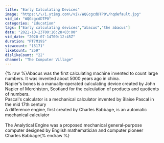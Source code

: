 ```yaml
---
title: "Early Calculating Devices"
image: "https:\/\/i.ytimg.com\/vi\/WQGcgcdDTP0\/hqdefault.jpg"
vid_id: "WQGcgcdDTP0"
categories: "Education"
tags: ["Early calculating devices","abacus","the abacus"]
date: "2021-10-23T00:16:28+03:00"
vid_date: "2020-07-14T09:12:45Z"
duration: "PT7M19S"
viewcount: "15171"
likeCount: "259"
dislikeCount: "22"
channel: "The Computer Village"
---
```

{% raw %}Abacus was the first calculating machine invented to count large numbers. It was invented about 5000 years ago in china.<br />Napier's bones is a manually-operated calculating device created by John Napier of Merchiston, Scotland for the calculation of products and quotients of numbers.<br />Pascal's calculator is a mechanical calculator invented by Blaise Pascal in the mid 17th century<br />A difference engine, first created by Charles Babbage, is an automatic mechanical calculator <br /><br />The Analytical Engine was a proposed mechanical general-purpose computer designed by English mathematician and computer pioneer Charles Babbage{% endraw %}
